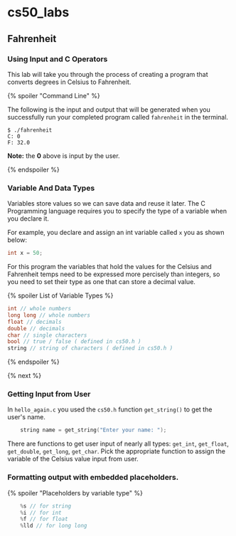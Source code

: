 # cs50_labs
  
## Fahrenheit
### Using Input and C Operators

This lab will take you through the process of creating a program that
converts degrees in Celsius to Fahrenheit.

{% spoiler "Command Line" %}

The following is the input and output that will be generated when you successfully
run your completed program called `fahrenheit` in the terminal.

```
$ ./fahrenheit
C: 0
F: 32.0
```

**Note:** the **0** above is input by the user.

{% endspoiler %}

### Variable And Data Types

Variables store values so we can save data and reuse it later.
The C Programming language requires you to specify the type of a variable when you declare it.

For example, you declare and assign an int variable called `x` you as shown below:

```c
int x = 50;
```
For this program the variables that hold the values for the Celsius and Fahrenheit temps need to be expressed more percisely than integers, so you need to set their type as one that can store a decimal value.

{% spoiler List of Variable Types %}

```c
int // whole numbers
long long // whole numbers
float // decimals
double // decimals
char // single characters
bool // true / false ( defined in cs50.h )
string // string of characters ( defined in cs50.h )
```

{% endspoiler %}

{% next %}

### Getting Input from User

In `hello_again.c` you used the `cs50.h` function `get_string()` to get the user's name.

```c
    string name = get_string("Enter your name: ");
```

There are functions to get user input of nearly all types: `get_int`, `get_float`, `get_double`, `get_long`, `get_char`.
Pick the appropriate function to assign the variable of the Celsius value input from user.

### Formatting output with embedded placeholders.

{% spoiler "Placeholders by variable type" %}

```c
    %s // for string
    %i // for int
    %f // for float
    %lld // for long long
```

